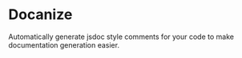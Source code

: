 # Docanize
Automatically generate jsdoc style comments for your code to make documentation generation easier. 
